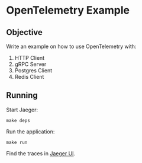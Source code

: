 # OpenTelemetry Example

## Objective

Write an example on how to use OpenTelemetry with:
1. HTTP Client
2. gRPC Server
3. Postgres Client
4. Redis Client

## Running

Start Jaeger:

```shell
make deps
```

Run the application:

```shell
make run
```

Find the traces in [Jaeger UI](localhost:16686).